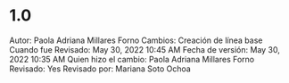 # 1.0

Autor: Paola Adriana Millares Forno
Cambios: Creación de línea base
Cuando fue Revisado: May 30, 2022 10:45 AM
Fecha de  versión: May 30, 2022 10:35 AM
Quien hizo el cambio: Paola Adriana Millares Forno
Revisado: Yes
Revisado por: Mariana Soto Ochoa